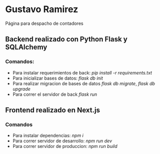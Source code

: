 # Gustavo Ramirez

Página para despacho de contadores

## Backend realizado con Python Flask y SQLAlchemy

### **Comandos:**

- Para instalar requerimientos de back: *pip install -r requirements.txt*
- Para inicializar bases de datos: *flask db init*
- Para realizar migracion de bases de datos *flask db migrate*, *flask db upgrade*
- Para correr el servidor de back *flask run*

## Frontend realizado en Next.js

### **Comandos**

- Para instalar dependencias: *npm i*
- Para correr servidor de desarrollo: *npm run dev*
- Para correr servidor de produccion: *npm run build*